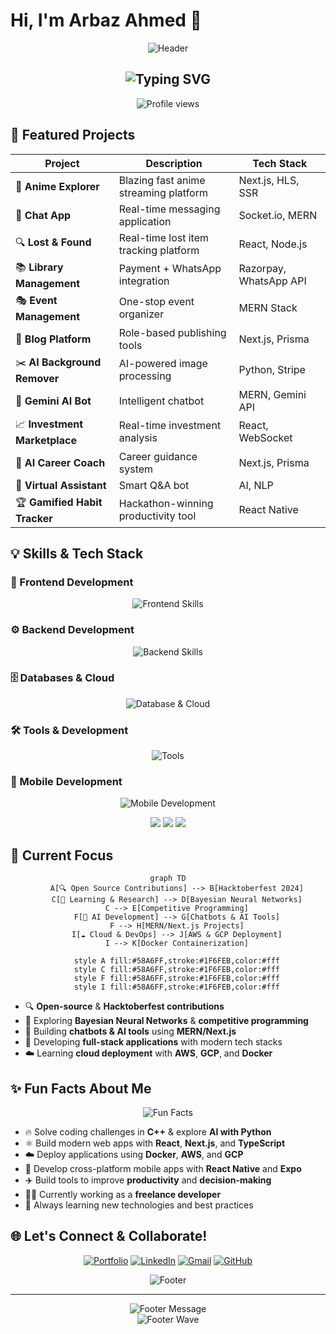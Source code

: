 # Hi, I'm Arbaz Ahmed 👋

<p align="center">
  <img src="https://capsule-render.vercel.app/api?type=waving&color=gradient&customColorList=6&height=120&section=header&text=Full-Stack%20Developer%20|%20CSE%20Student&fontSize=24&fontColor=ffffff&animation=fadeIn" alt="Header" />
</p>

<h2 align="center">
  <img src="https://readme-typing-svg.herokuapp.com?font=Fira+Code&size=22&duration=3000&pause=1000&color=58A6FF&center=true&vCenter=true&width=600&lines=💻+Freelance+Developer;🤖+AI+Enthusiast;🚀+Building+the+Future+with+Code;✨+Creating+Amazing+Web+Experiences" alt="Typing SVG" />
</h2>

<p align="center">
  <img src="https://komarev.com/ghpvc/?username=arbazahmed07&style=for-the-badge&label=PROFILE+VIEWS&color=0e75b6" alt="Profile views" />
</p>

## 🚀 Featured Projects

<div align="center">

| Project | Description | Tech Stack |
|---------|-------------|------------|
| 🎥 **Anime Explorer** | Blazing fast anime streaming platform | Next.js, HLS, SSR |
| 💬 **Chat App** | Real-time messaging application | Socket.io, MERN |
| 🔍 **Lost & Found** | Real-time lost item tracking platform | React, Node.js |
| 📚 **Library Management** | Payment + WhatsApp integration | Razorpay, WhatsApp API |
| 🎭 **Event Management** | One-stop event organizer | MERN Stack |
| 📝 **Blog Platform** | Role-based publishing tools | Next.js, Prisma |
| ✂️ **AI Background Remover** | AI-powered image processing | Python, Stripe |
| 🤖 **Gemini AI Bot** | Intelligent chatbot | MERN, Gemini API |
| 📈 **Investment Marketplace** | Real-time investment analysis | React, WebSocket |
| 🧠 **AI Career Coach** | Career guidance system | Next.js, Prisma |
| 💬 **Virtual Assistant** | Smart Q&A bot | AI, NLP |
| 🏆 **Gamified Habit Tracker** | Hackathon-winning productivity tool | React Native |

</div>

## 💡 Skills & Tech Stack

### 🎨 Frontend Development
<p align="center">
  <img src="https://skillicons.dev/icons?i=react,nextjs,js,ts,html,css,tailwind,materialui&perline=8&theme=dark" alt="Frontend Skills" />
</p>

### ⚙️ Backend Development
<p align="center">
  <img src="https://skillicons.dev/icons?i=nodejs,express,python,django,java,cpp&perline=6&theme=dark" alt="Backend Skills" />
</p>

### 🗄️ Databases & Cloud
<p align="center">
  <img src="https://skillicons.dev/icons?i=mongodb,mysql,postgresql,docker,gcp,vercel,aws&perline=7&theme=dark" alt="Database & Cloud" />
</p>

### 🛠️ Tools & Development
<p align="center">
  <img src="https://skillicons.dev/icons?i=git,github,vscode,postman&perline=4&theme=dark" alt="Tools" />
</p>

### 📱 Mobile Development
<p align="center">
  <img src="https://skillicons.dev/icons?i=reactnative,expo&perline=2&theme=dark" alt="Mobile Development" />
</p>

<div align="center">
  <img src="https://github-readme-tech-stack.vercel.app/api/cards?title=Frontend&fontSize=20&titleColor=58A6FF&lineCount=3&theme=github_dark&bg=0D1117&badge=0D1017&border=30363D&titleBg=21262D&line1=react%2CReact%2C61DAFB%3Bnextdotjs%2CNext.js%2C000000%3Btailwindcss%2CTailwind%2C06B6D4%3B&line2=javascript%2CJavaScript%2CF7DF1E%3Btypescript%2CTypeScript%2C3178C6%3Bhtml5%2CHTML5%2CE34F26%3B&line3=materialui%2CMaterial-UI%2C0081CB%3Breactnative%2CReact%20Native%2C61DAFB%3B" />
  <img src="https://github-readme-tech-stack.vercel.app/api/cards?title=Backend%20%26%20Database&fontSize=20&titleColor=58A6FF&lineCount=3&theme=github_dark&bg=0D1117&badge=0D1017&border=30363D&titleBg=21262D&line1=node.js%2CNode.js%2C339933%3Bexpress%2CExpress%2C000000%3Bpython%2CPython%2C3776AB%3B&line2=mongodb%2CMongoDB%2C47A248%3Bpostgresql%2CPostgreSQL%2C336791%3Bmysql%2CMySQL%2C4479A1%3B&line3=django%2CDjango%2C092E20%3Bjava%2CJava%2CED8B00%3Bcplusplus%2CC%2B%2B%2C00599C%3B" />
  <img src="https://github-readme-tech-stack.vercel.app/api/cards?title=Cloud%20%26%20DevOps&fontSize=20&titleColor=58A6FF&lineCount=2&theme=github_dark&bg=0D1117&badge=0D1017&border=30363D&titleBg=21262D&line1=docker%2CDocker%2C2496ED%3Bgooglecloud%2CGCP%2C4285F4%3Baws%2CAWS%2CFF9900%3B&line2=vercel%2CVercel%2C000000%3Bgit%2CGit%2CF05032%3Bgithub%2CGitHub%2C181717%3B" />
</div>

## 🎯 Current Focus

<div align="center">

```mermaid
graph TD
    A[🔍 Open Source Contributions] --> B[Hacktoberfest 2024]
    C[📖 Learning & Research] --> D[Bayesian Neural Networks]
    C --> E[Competitive Programming]
    F[🤖 AI Development] --> G[Chatbots & AI Tools]
    F --> H[MERN/Next.js Projects]
    I[☁️ Cloud & DevOps] --> J[AWS & GCP Deployment]
    I --> K[Docker Containerization]
    
    style A fill:#58A6FF,stroke:#1F6FEB,color:#fff
    style C fill:#58A6FF,stroke:#1F6FEB,color:#fff
    style F fill:#58A6FF,stroke:#1F6FEB,color:#fff
    style I fill:#58A6FF,stroke:#1F6FEB,color:#fff
```

</div>

- 🔍 **Open-source** & **Hacktoberfest contributions**  
- 📖 Exploring **Bayesian Neural Networks** & **competitive programming**  
- 🤖 Building **chatbots & AI tools** using **MERN/Next.js**
- 🚀 Developing **full-stack applications** with modern tech stacks
- ☁️ Learning **cloud deployment** with **AWS**, **GCP**, and **Docker**

## ✨ Fun Facts About Me

<div align="center">
  <img src="https://readme-typing-svg.herokuapp.com?font=Fira+Code&size=18&duration=2000&pause=500&color=FFA657&center=true&vCenter=true&width=500&lines=🔥+C%2B%2B+Problem+Solver;🐍+Python+AI+Explorer;⚛️+React+%26+Next.js+Builder;☁️+Cloud+%26+DevOps+Learner;✈️+Productivity+Tool+Builder;🧑‍💻+Freelance+Developer" alt="Fun Facts" />
</div>

- 🔥 Solve coding challenges in **C++** & explore **AI with Python**  
- ⚛️ Build modern web apps with **React**, **Next.js**, and **TypeScript**
- ☁️ Deploy applications using **Docker**, **AWS**, and **GCP**
- 📱 Develop cross-platform mobile apps with **React Native** and **Expo**
- ✈️ Build tools to improve **productivity** and **decision-making**  
- 🧑‍💻 Currently working as a **freelance developer**
- 🎯 Always learning new technologies and best practices

## 🌐 Let's Connect & Collaborate!

<div align="center">
  
[![Portfolio](https://img.shields.io/badge/🌐_Portfolio-FF6B6B?style=for-the-badge&logo=vercel&logoColor=white&labelColor=000000)](https://arbaaz.vercel.app)
[![LinkedIn](https://img.shields.io/badge/💼_LinkedIn-0A66C2?style=for-the-badge&logo=linkedin&logoColor=white&labelColor=000000)](https://linkedin.com/in/mohammad-arbaz-ahmed-0a6446290)
[![Gmail](https://img.shields.io/badge/📧_Email-EA4335?style=for-the-badge&logo=gmail&logoColor=white&labelColor=000000)](mailto:arbazahmed1729@gmail.com)
[![GitHub](https://img.shields.io/badge/⚡_GitHub-181717?style=for-the-badge&logo=github&logoColor=white&labelColor=000000)](https://github.com/arbazahmed07)

</div>

<div align="center">
  <img src="https://capsule-render.vercel.app/api?type=rect&color=gradient&customColorList=6&height=2&section=footer" alt="Footer" />
</div>

---

<div align="center">
  <img src="https://readme-typing-svg.herokuapp.com?font=Fira+Code&size=16&duration=4000&pause=1000&color=58A6FF&center=true&vCenter=true&width=400&lines=⭐+Star+my+repositories!;🤝+Let's+collaborate!;💡+Open+to+opportunities!" alt="Footer Message" />
</div>

<div align="center">
  <img src="https://capsule-render.vercel.app/api?type=waving&color=gradient&customColorList=6&height=60&section=footer" alt="Footer Wave" />
</div>
